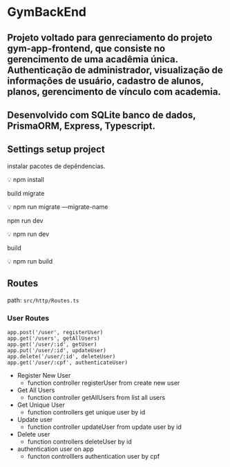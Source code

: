 # GymBackEnd

## Projeto voltado para genreciamento do projeto gym-app-frontend, que consiste no gerencimento de uma acadêmia única. Authenticação de administrador, visualização de informações de usuário, cadastro de alunos, planos, gerencimento de vínculo com academia.

## Desenvolvido com SQLite banco de dados, PrismaORM, Express, Typescript.

## Settings setup project

instalar pacotes de depêndencias.

<aside>
💡 npm install

</aside>

build migrate 

<aside>
💡 npm run migrate —migrate-name

</aside>

npm run dev

<aside>
💡 npm run dev

</aside>

build

<aside>
💡 npm run build

</aside>

## Routes

path: `src/http/Routes.ts`

### User Routes

```tsx
app.post('/user', registerUser)
app.get('/users', getAllUsers)
app.get('/user/:id', getUser)
app.put('/user/:id', updateUser)
app.delete('/user/:id', deleteUser)
app.get('/user/:cpf', authenticateUser)
```

- Register New User
    - function controller registerUser from create new user
- Get All Users
    - function controller getAllUsers from list all users
- Get Unique User
    - function controllers get unique user by id
- Update user
    - function controller updateUser from update user by id
- Delete user
    - function controllers deleteUser by id
- authentication user on app
    - functon controlllers authentication user by cpf